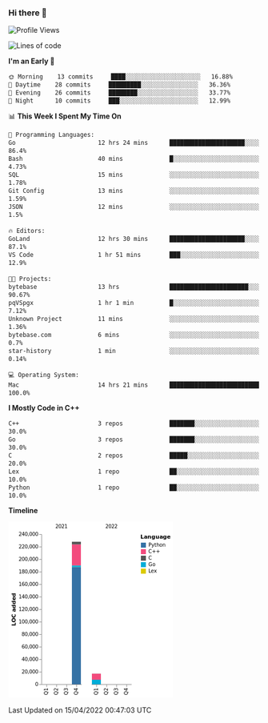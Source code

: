 ### Hi there 👋

<!--START_SECTION:waka-->
![Profile Views](http://img.shields.io/badge/Profile%20Views-6-blue)

![Lines of code](https://img.shields.io/badge/From%20Hello%20World%20I%27ve%20Written-245%20Thousand%20lines%20of%20code-blue)

**I'm an Early 🐤** 

```text
🌞 Morning    13 commits     ████░░░░░░░░░░░░░░░░░░░░░   16.88% 
🌆 Daytime    28 commits     █████████░░░░░░░░░░░░░░░░   36.36% 
🌃 Evening    26 commits     ████████░░░░░░░░░░░░░░░░░   33.77% 
🌙 Night      10 commits     ███░░░░░░░░░░░░░░░░░░░░░░   12.99%

```


📊 **This Week I Spent My Time On** 

```text
💬 Programming Languages: 
Go                       12 hrs 24 mins      █████████████████████░░░░   86.4% 
Bash                     40 mins             █░░░░░░░░░░░░░░░░░░░░░░░░   4.73% 
SQL                      15 mins             ░░░░░░░░░░░░░░░░░░░░░░░░░   1.78% 
Git Config               13 mins             ░░░░░░░░░░░░░░░░░░░░░░░░░   1.59% 
JSON                     12 mins             ░░░░░░░░░░░░░░░░░░░░░░░░░   1.5%

🔥 Editors: 
GoLand                   12 hrs 30 mins      █████████████████████░░░░   87.1% 
VS Code                  1 hr 51 mins        ███░░░░░░░░░░░░░░░░░░░░░░   12.9%

🐱‍💻 Projects: 
bytebase                 13 hrs              ██████████████████████░░░   90.67% 
pqVSpgx                  1 hr 1 min          █░░░░░░░░░░░░░░░░░░░░░░░░   7.12% 
Unknown Project          11 mins             ░░░░░░░░░░░░░░░░░░░░░░░░░   1.36% 
bytebase.com             6 mins              ░░░░░░░░░░░░░░░░░░░░░░░░░   0.7% 
star-history             1 min               ░░░░░░░░░░░░░░░░░░░░░░░░░   0.14%

💻 Operating System: 
Mac                      14 hrs 21 mins      █████████████████████████   100.0%

```

**I Mostly Code in C++** 

```text
C++                      3 repos             ███████░░░░░░░░░░░░░░░░░░   30.0% 
Go                       3 repos             ███████░░░░░░░░░░░░░░░░░░   30.0% 
C                        2 repos             █████░░░░░░░░░░░░░░░░░░░░   20.0% 
Lex                      1 repo              ██░░░░░░░░░░░░░░░░░░░░░░░   10.0% 
Python                   1 repo              ██░░░░░░░░░░░░░░░░░░░░░░░   10.0%

```


**Timeline**

![Chart not found](https://raw.githubusercontent.com/h3n4l/h3n4l/main/charts/bar_graph.png) 


 Last Updated on 15/04/2022 00:47:03 UTC
<!--END_SECTION:waka-->

